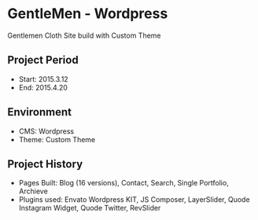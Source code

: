 GentleMen - Wordpress
===================================
Gentlemen Cloth Site build with Custom Theme

Project Period
----------------------
- Start: 2015.3.12
- End: 2015.4.20

## Environment
- CMS: Wordpress
- Theme: Custom Theme

## Project History
- Pages Built: Blog (16 versions), Contact, Search, Single Portfolio, Archieve
- Plugins used: Envato Wordpress KIT, JS Composer, LayerSlider, Quode Instagram Widget, Quode Twitter, RevSlider
